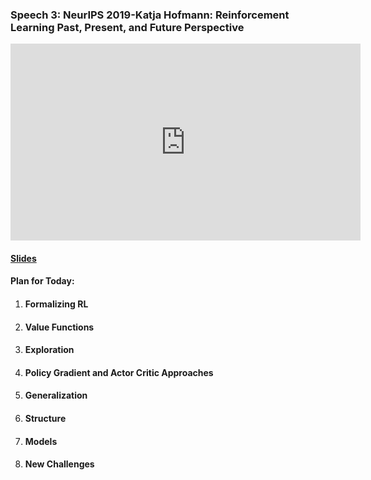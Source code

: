 ### Speech 3: NeurIPS 2019-Katja Hofmann: Reinforcement Learning Past, Present, and Future Perspective

<p align="center"><iframe width="560" height="315" src="https://www.youtube.com/embed/1pBGb4_IpEw" frameborder="0" allow="accelerometer; autoplay; encrypted-media; gyroscope; picture-in-picture" allowfullscreen></iframe></p>

#### [Slides](https://github.com/Kiiiiii123/Kiiiiii123.github.io/blob/master/slides/Speech3.pdf)

#### Plan for Today:

1. #### Formalizing RL

2. #### Value Functions

3. #### Exploration

4. #### Policy Gradient and Actor Critic Approaches

5. #### Generalization

6. #### Structure

7. #### Models

8. #### New Challenges

